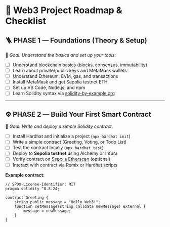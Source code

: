 # 🧭 Web3 Project Roadmap & Checklist

## 🪜 PHASE 1 — Foundations (Theory & Setup)
🎯 *Goal: Understand the basics and set up your tools.*

- [ ] Understand blockchain basics (blocks, consensus, immutability)
- [ ] Learn about private/public keys and MetaMask wallets
- [ ] Understand Ethereum, EVM, gas, and transactions
- [ ] Install MetaMask and get Sepolia testnet ETH
- [ ] Set up VS Code, Node.js, and npm
- [ ] Learn Solidity syntax via [solidity-by-example.org](https://solidity-by-example.org)

---

## ⚙️ PHASE 2 — Build Your First Smart Contract
🎯 *Goal: Write and deploy a simple Solidity contract.*

- [ ] Install Hardhat and initialize a project (`npx hardhat init`)
- [ ] Write a simple contract (Greeting, Voting, or Todo List)
- [ ] Test the contract locally (`npx hardhat test`)
- [ ] Deploy to **Sepolia testnet** using Alchemy or Infura
- [ ] Verify contract on [Sepolia Etherscan](https://sepolia.etherscan.io) (optional)
- [ ] Interact with contract via Remix or Hardhat scripts

**Example contract:**
```solidity
// SPDX-License-Identifier: MIT
pragma solidity ^0.8.24;

contract Greeting {
    string public message = "Hello Web3!";
    function setMessage(string calldata newMessage) external {
        message = newMessage;
    }
}
